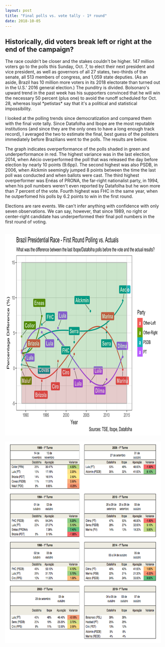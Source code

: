 ```yaml
---
layout: post
title: "Final polls vs. vote tally - 1º round"
date: 2018-10-05
---
```


<h2> Historically, did voters break left or right at the end of the campaign?</h2>

<p> The race couldn't be closer and the stakes couldn't be higher. 147 million voters go to the polls this Sunday, Oct. 7, to elect their next president and vice president, as well as governors of all 27 states, two-thirds of the senate, all 513 members of congress, and 1,059 state deputies. (As an aside, Brazil has 10 million more voters in its 2018 electorate than turned out in the U.S.' 2016 general election.) The punditry is divided. Bolsonaro's upward trend in the past week has his supporters convinced that he will win the necessary 50 percent (plus one) to avoid the runoff scheduled for Oct. 28, whereas loyal *petistas* say that it's a political and statistical impossibility. </p>
<p> I looked at the polling trends since democratization and compared them with the final vote tally. Since Datafolha and Ibope are the most reputable institutions (and since they are the only ones to have a long enough track record), I averaged the two to estimate the final, best guess of the pollsters immediately before Brazilians went to the polls. The results are below.</p>
<p> The graph indicates overperformance of the polls shaded in green and underperformance in red. The highest variance was in the last election, 2014, when Aécio overperformed the poll that was released the day before election by nearly 10 points (9.6pp). The second highest was also PSDB, in 2006, when Alckmin seemingly jumped 8 points between the time the last poll was conducted and when ballots were cast. The third highest overperformer was Enéas of PRONA, the far-right nationalist party, in 1994, when his poll numbers weren't even reported by Datafolha but he won more than 7 percent of the vote. Fourth highest was FHC in the same year, when he outperfomed his polls by 6.2 points to win in the first round.
<p> Elections are rare events. We can't infer anything with confidence with only seven observations. We can say, however, that since 1989, no right or center-right candidate has underperformed their final poll numbers in the first round of voting.
</p>
<br>
 <center>
<img src="/images/poll-variance-1-turno-v2.png" alt="HTML5 Icon" style="width:900px;height:650px;">
	</center>
<br>
 <center>
<img src="/images/poll-variance-tables-v2.png" alt="HTML5 Icon" style="width:900px;height:650px;">
	</center>
<br>

